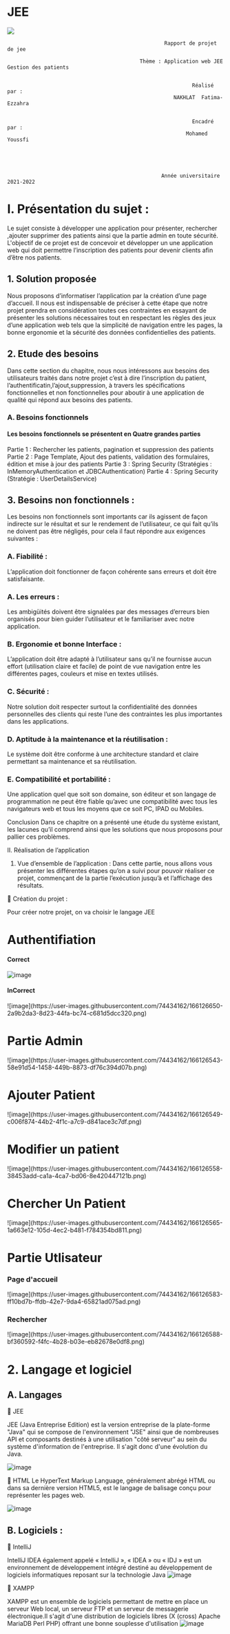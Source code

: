 # JEE

<img src="https://user-images.githubusercontent.com/74434162/166102713-25d235fd-5026-4097-966b-ffd41c06111a.png"  align="center" />



	                                                   Rapport de projet de jee 

                                               Thème : Application web JEE Gestion des patients
                                                           

                                                                Réalisé par :
                                                          NAKHLAT  Fatima-Ezzahra 


                                                                Encadré par :
                                                              Mohamed Youssfi


                                            


                                                      Année universitaire 2021-2022
						      


<h1>I.	Présentation du sujet : </h1>
Le sujet consiste à développer une application pour présenter, rechercher ,ajouter supprimer des patients ainsi que la partie admin en toute sécurité. L'objectif de ce projet est de concevoir et développer un une application web qui doit permettre l’inscription des patients pour devenir clients afin d’être nos patients.
<h2>1.	Solution proposée</h2>
 Nous proposons d’informatiser l’application par la création d’une page d’accueil. Il nous est indispensable de préciser à cette étape que notre projet prendra en considération toutes ces contraintes en essayant de présenter les solutions nécessaires tout en respectant les règles des jeux d’une application web tels que la simplicité de navigation entre les pages, la bonne ergonomie et la sécurité des données confidentielles des patients.

<h2>2.	Etude des besoins </h2>
Dans cette section du chapitre, nous nous intéressons aux besoins des utilisateurs traités dans notre projet c’est à dire l’inscription du patient, l’authentificatin,l’ajout,suppression, à travers les spécifications fonctionnelles et non fonctionnelles pour aboutir à une application de qualité qui répond aux besoins des patients. 
<h3>A.	Besoins fonctionnels</h3>

 <h4>Les besoins fonctionnels se présentent en Quatre grandes parties</h4> 
 	Partie 1 : Rechercher les patients, pagination et suppression des patients
 	Partie 2 : Page Template, Ajout des patients, validation des formulaires, édition et mise à jour des patients
 	Partie 3 : Spring Security (Stratégies : InMemoryAuthentication et JDBCAuthentication)
 	Partie 4 : Spring Security (Stratégie : UserDetailsService)
<h2>3.	Besoins non fonctionnels :</h2>

Les besoins non fonctionnels sont importants car ils agissent de façon indirecte sur le résultat et sur le rendement de l’utilisateur, ce qui fait qu’ils ne doivent pas être négligés, pour cela il faut répondre aux exigences suivantes : 

<h3>A.	Fiabilité :</h3> 
L’application doit fonctionner de façon cohérente sans erreurs et doit être satisfaisante. 
<h3>A.	Les erreurs :</h3>
Les ambigüités doivent être signalées par des messages d’erreurs bien organisés pour bien guider l’utilisateur et le familiariser avec notre application. 
<h3>B.	Ergonomie et bonne Interface : </h3>
L’application doit être adapté à l’utilisateur sans qu’il ne fournisse aucun effort (utilisation claire et facile) de point de vue navigation entre les différentes pages, couleurs et mise en textes utilisés.
<h3>C.	Sécurité :</h3> 
Notre solution doit respecter surtout la confidentialité des données personnelles des clients qui reste l’une des contraintes les plus importantes dans les applications. 
<h3>D.	Aptitude à la maintenance et la réutilisation : </h3>

Le système doit être conforme à une architecture standard et claire permettant sa maintenance et sa réutilisation. 

<h3>E.	Compatibilité et portabilité : </h3>

Une application quel que soit son domaine, son éditeur et son langage de programmation ne peut être fiable qu’avec une compatibilité avec tous les navigateurs web et tous les moyens que ce soit PC, IPAD ou Mobiles. 


Conclusion 
Dans ce chapitre on a présenté une étude du système existant, les lacunes qu’il comprend ainsi que les solutions que nous proposons pour pallier ces problèmes.



II.	Réalisation de l’application   
1.	Vue d’ensemble de l’application :
 Dans cette partie, nous allons vous présenter les différentes étapes qu’on a suivi pour pouvoir réaliser ce projet, commençant de la partie l’exécution jusqu’à et l’affichage des résultats.


	Création du projet :

Pour créer notre projet, on va choisir le langage JEE




<h1>Authentifiation</h1>
<h4 color=blue> Correct </h4>

![image](https://user-images.githubusercontent.com/74434162/166125632-96321dea-154a-4c20-81e5-06cc0d616a00.png)
<h4 color=red> InCorrect </h4>
![image](https://user-images.githubusercontent.com/74434162/166126650-2a9b2da3-8d23-44fa-bc74-c681d5dcc320.png)
<h1>Partie Admin</h1>
![image](https://user-images.githubusercontent.com/74434162/166126543-58e91d54-1458-449b-8873-df76c394d07b.png)
<h1>Ajouter Patient</h1>
![image](https://user-images.githubusercontent.com/74434162/166126549-c006f874-44b2-4f1c-a7c9-d841ace3c7df.png)

<h1>Modifier un patient</h1>
![image](https://user-images.githubusercontent.com/74434162/166126558-38453add-ca1a-4ca7-bd06-8e420447121b.png)
<h1>Chercher Un Patient</h1>
![image](https://user-images.githubusercontent.com/74434162/166126565-1a663e12-105d-4ec2-b481-f784354bd811.png)
<h1>Partie Utlisateur</h1>
<h3>Page d'accueil</h3>
![image](https://user-images.githubusercontent.com/74434162/166126583-ff10bd7b-ffdb-42e7-9da4-65821ad075ad.png)
<h3>Rechercher</h3>
![image](https://user-images.githubusercontent.com/74434162/166126588-bf360592-f4fc-4b28-b03e-eb82678e0df8.png)

<h1>2.	Langage et logiciel</h1>

<h2>A.	Langages</h2>

	JEE

JEE (Java Entreprise Edition) est la version entreprise de la plate-forme "Java" qui se compose de l'environnement "JSE" ainsi que de nombreuses API et composants destinés à une utilisation "côté serveur" au sein du système d'information de l'entreprise. Il s'agit donc d'une évolution du Java.

![image](https://user-images.githubusercontent.com/74434162/166126336-65852bc7-f846-4fe6-9291-ff66210b55a3.png)


	HTML
Le HyperText Markup Language, généralement abrégé HTML ou dans sa dernière version HTML5, est le langage de balisage conçu pour représenter les pages web.

![image](https://user-images.githubusercontent.com/74434162/166126400-7e2f30f3-ca2d-4aab-8807-18007838bfc0.png)

<h2>B.	Logiciels :</h2>

	 IntelliJ

IntelliJ IDEA également appelé « IntelliJ », « IDEA » ou « IDJ » est un environnement de développement intégré destiné au développement de logiciels informatiques reposant sur la technologie Java
![image](https://user-images.githubusercontent.com/74434162/166126602-da605288-bdf3-4009-9ade-5ee798b34f47.png)


  
	XAMPP

XAMPP est un ensemble de logiciels permettant de mettre en place un serveur Web local, un serveur FTP et un serveur de messagerie électronique.Il s'agit d'une distribution de logiciels libres (X (cross) Apache MariaDB Perl PHP) offrant une bonne souplesse d'utilisation
![image](https://user-images.githubusercontent.com/74434162/166126432-4da1a641-dc18-4d97-a81e-4346e025335e.png)








